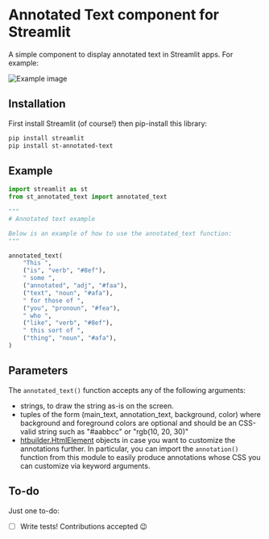 # Annotated Text component for Streamlit

A simple component to display annotated text in Streamlit apps. For example:

![Example image](https://github.com/tvst/st-annotated-text/raw/master/example.png)


## Installation

First install Streamlit (of course!) then pip-install this library:

```bash
pip install streamlit
pip install st-annotated-text
```


## Example

```python
import streamlit as st
from st_annotated_text import annotated_text

"""
# Annotated text example

Below is an example of how to use the annotated_text function:
"""

annotated_text(
    "This ",
    ("is", "verb", "#8ef"),
    " some ",
    ("annotated", "adj", "#faa"),
    ("text", "noun", "#afa"),
    " for those of ",
    ("you", "pronoun", "#fea"),
    " who ",
    ("like", "verb", "#8ef"),
    " this sort of ",
    ("thing", "noun", "#afa"),
)
```


## Parameters

The `annotated_text()` function accepts any of the following arguments:
- strings, to draw the string as-is on the screen.
- tuples of the form (main_text, annotation_text, background, color) where
  background and foreground colors are optional and should be an CSS-valid string such as
  "#aabbcc" or "rgb(10, 20, 30)"
- [htbuilder.HtmlElement](https://github.com/tvst/htbuilder) objects in case you want to customize
  the annotations further. In particular, you can import the `annotation()` function from this
  module to easily produce annotations whose CSS you can customize via keyword arguments.


## To-do

Just one to-do:

- [ ] Write tests! Contributions accepted :wink:
